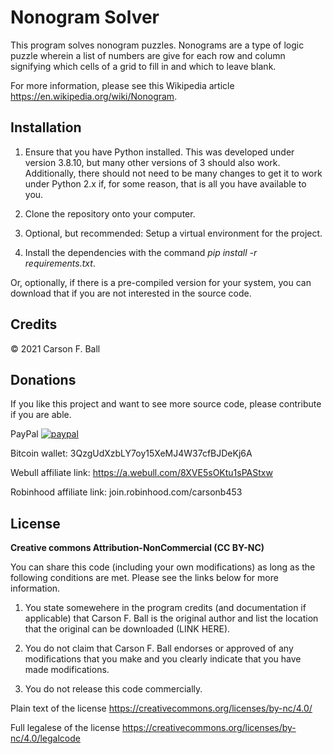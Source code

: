Nonogram Solver
===============

This program solves nonogram puzzles.  Nonograms are a type of logic puzzle wherein a list of
numbers are give for each row and column signifying which cells of a grid to fill in and which to
leave blank.

For more information, please see this Wikipedia article <https://en.wikipedia.org/wiki/Nonogram>.

Installation
------------
1. Ensure that you have Python installed.  This was developed under version 3.8.10, but many other
versions of 3 should also work.  Additionally, there should not need to be many changes to get it
to work under Python 2.x if, for some reason, that is all you have available to you.

2. Clone the repository onto your computer.

3. Optional, but recommended:  Setup a virtual environment for the project.

4. Install the dependencies with the command *pip install -r requirements.txt*.

Or, optionally, if there is a pre-compiled version for your system, you can download that if you
are not interested in the source code.

Credits
-------
© 2021 Carson F. Ball

Donations
---------
If you like this project and want to see more source code, please contribute if you are able.

PayPal [![paypal](https://www.paypalobjects.com/en_US/i/btn/btn_donate_LG.gif)](https://www.paypal.com/cgi-bin/webscr?cmd=_s-xclick&hosted_button_id=CT5XNBHGD5TEN)

Bitcoin wallet: 3QzgUdXzbLY7oy15XeMJ4W37cfBJDeKj6A

Webull affiliate link: https://a.webull.com/8XVE5sOKtu1sPAStxw

Robinhood affiliate link: join.robinhood.com/carsonb453

License
-------
**Creative commons Attribution-NonCommercial (CC BY-NC)**

You can share this code (including your own modifications) as long as the following conditions are
met.  Please see the links below for more information.

1. You state somewehere in the program credits (and documentation if applicable) that Carson F. Ball
is the original author and list the location that the original can be downloaded (LINK HERE).

2. You do not claim that Carson F. Ball endorses or approved of any modifications that you make and
you clearly indicate that you have made modifications.

3. You do not release this code commercially.

Plain text of the license <https://creativecommons.org/licenses/by-nc/4.0/>

Full legalese of the license <https://creativecommons.org/licenses/by-nc/4.0/legalcode>
